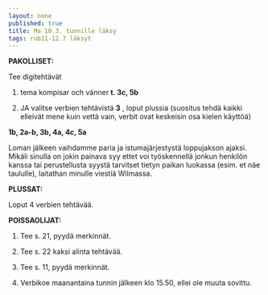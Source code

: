 ```yaml
---
layout: none
published: true
title: Ma 10.3. tunnille läksy
tags: rub11-12.7 läksyt
---
```

**PAKOLLISET:**

Tee digitehtävät 

1. tema kompisar och vänner **t. 3c, 5b** 

2. JA valitse verbien tehtävistä **3** , loput plussia (suositus tehdä kaikki elleivät mene kuin vettä vain, verbit ovat keskeisin osa kielen käyttöä)

**1b, 2a-b, 3b, 4a, 4c, 5a**

Loman jälkeen vaihdamme paria ja istumajärjestystä loppujakson ajaksi. Mikäli sinulla on jokin painava syy ettet voi työskennellä jonkun henkilön kanssa tai perustellusta syystä tarvitset tietyn paikan luokassa (esim. et näe taululle), laitathan minulle viestiä Wilmassa.

**PLUSSAT:**

Loput 4 verbien tehtävää.

**POISSAOLIJAT:**

1. Tee s. 21, pyydä merkinnät.

2. Tee s. 22 kaksi alinta tehtävää.

3. Tee s. 11, pyydä merkinnät.

4. Verbikoe maanantaina tunnin jälkeen klo 15.50, ellei ole muuta sovittu.